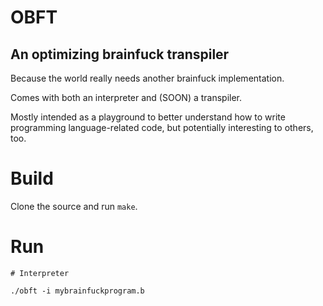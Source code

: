 # OBFT

## An optimizing brainfuck transpiler

Because the world really needs another brainfuck implementation.

Comes with both an interpreter and (SOON) a transpiler.

Mostly intended as a playground to better understand how to write programming
language-related code, but potentially interesting to others, too.

# Build

Clone the source and run `make`.

# Run

```
# Interpreter

./obft -i mybrainfuckprogram.b
```
